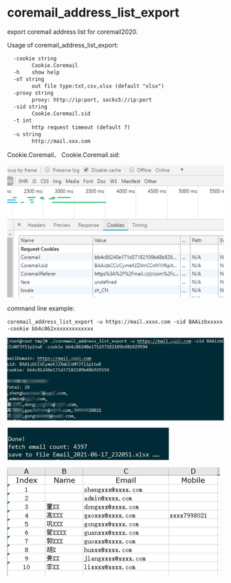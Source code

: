 # coremail_address_list_export
export coremail address list  for coremail2020.

Usage of coremail_address_list_export:

```
  -cookie string
        Cookie.Coremail
  -h    show help
  -oT string
        out file type:txt,csv,xlsx (default "xlsx")
  -proxy string
        proxy: http://ip:port, socks5://ip:port
  -sid string
        Cookie.Coremail.sid
  -t int
        http request timeout (default 7)
  -u string
        http://mail.xxx.com
```

 Cookie.Coremail、 Cookie.Coremail.sid:



![F12](img/F12.jpg)

command line example:

```
coremail_address_list_export -u https://mail.xxxx.com -sid BAAizbxxxxx  -cookie bb4c862xxxxxxxxxxxxx
```

![start](img/start.jpg)

![end](img/end.jpg)

![xlsx_result](img/xlsx_result.jpg)



